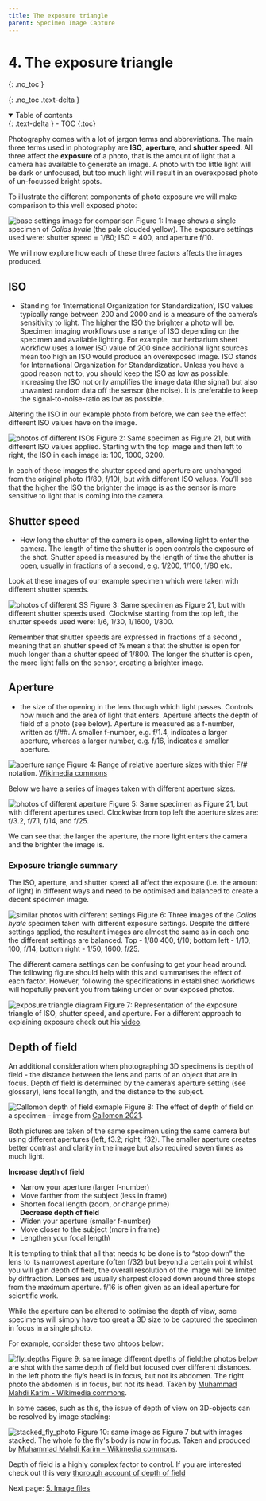 ```yaml
---
title: The exposure triangle
parent: Specimen Image Capture
---
```


# 4. The exposure triangle
{: .no_toc }

  {: .no_toc .text-delta }
<details open markdown="block">
  <summary>
    Table of contents
  </summary>
  {: .text-delta }
- TOC
{:toc}
</details>

Photography comes with a lot of jargon terms and abbreviations.  The main three terms used in photography are **ISO**, **aperture**, and **shutter speed**. All three affect the **exposure** of a photo, that is the amount of light that a camera has available to generate an image. A photo with too little light will be dark or unfocused, but too much light will result in an overexposed photo of un-focussed bright spots.

To illustrate the different components of photo exposure we will make comparison to this well exposed photo:

![base settings image for comparison](/images/Photography/base_settings_F_10_ISO400.JPG?raw=true)
Figure 1: Image shows a single specimen of *Colias hyale* (the pale clouded yellow). The exposure settings used were: shutter speed = 1/80; ISO = 400, and aperture f/10.

We will now explore how each of these three factors affects the images produced.

## ISO
- Standing for ‘International Organization for Standardization’, ISO values typically range between 200 and 2000 and is a measure of the camera’s sensitivity to light. The higher the ISO the brighter a photo will be. Specimen imaging workflows use a range of ISO depending on the specimen and available lighting. For example, our herbarium sheet workflow uses a lower ISO value of 200 since additional light sources mean too high an ISO would produce an overexposed image. ISO stands for International Organization for Standardization.
Unless you have a good reason not to, you should keep the ISO as low as possible. Increasing the ISO not only amplifies the image data (the signal) but also unwanted random data off the sensor (the noise). It is preferable to keep the signal-to-noise-ratio as low as possible.

Altering the ISO in our example photo from before, we can see the effect different ISO values have on the image.

![photos of different ISOs](/images/Photography/comp_ISO.png?raw=true)
Figure 2: Same specimen as Figure 21, but with different ISO values applied. Starting with the top image and then left to right, the ISO in each image is: 100, 1000, 3200.

In each of these images the shutter speed and aperture are unchanged from the original photo (1/80, f/10), but with different ISO values. You’ll see that the higher the ISO the brighter the image is as the sensor is more sensitive to light that is coming into the camera.

## Shutter speed
- How long the shutter of the camera is open, allowing light to enter the camera. The length of time the shutter is open controls the exposure of the shot.
Shutter speed is measured by the length of time the shutter is open, usually in fractions of a second, e.g. 1/200, 1/100, 1/80 etc.

Look at these images of our example specimen which were taken with different shutter speeds.

![photos of different SS](/images/Photography/comp_SS.png?raw=true)
Figure 3: Same specimen as Figure 21, but with different shutter speeds used. Clockwise starting from the top left, the shutter speeds used were: 1/6, 1/30, 1/1600, 1/800.

Remember that shutter speeds are expressed in fractions of a second , meaning that an shutter speed of ⅙ mean s that the shutter is open for much longer than a shutter speed of 1/800. The longer the shutter is open, the more light falls on the sensor, creating a brighter image.

## Aperture
- the size of the opening in the lens through which light passes. Controls how much and the area of light that enters. Aperture affects the depth of field of a photo (see below). Aperture is measured as a f-number, written as f/##. A smaller f-number, e.g. f/1.4, indicates a larger aperture, whereas a larger number, e.g. f/16, indicates a smaller aperture.

![aperture range](/images/Photography/arperture_size.jpg?raw=true)
Figure 4: Range of relative aperture sizes with thier F/# notation. [Wikimedia commons](https://commons.wikimedia.org/wiki/File:Aperture_diagram.svg)

Below we have a series of images taken with different aperture sizes.

![photos of different aperture](/images/Photography/comp_arpeture.png?raw=true)
Figure 5:  Same specimen as Figure 21, but with different apertures used. Clockwise from top left the aperture sizes are: f/3.2, f/7.1, f/14, and f/25.

We can see that the larger the aperture, the more light enters the camera and the brighter the image is.

### Exposure triangle summary
The ISO, aperture, and shutter speed all affect the exposure (i.e. the amount of light) in different ways and need to be optimised and balanced to create a decent specimen image.

![similar photos with different settings](/images/Photography/comp_diff_settings_same_result.png?raw=true)
Figure 6: Three images of the *Colias hyale* specimen taken with different exposure settings. Despite the differe settings applied, the resultant images are almost the same as in each one the different settings are balanced. Top - 1/80 400, f/10; bottom left - 1/10, 100, f/14; bottom right - 1/50, 1600, f/25.

The different camera settings can be confusing to get your head around. The following figure should help with this and summarises the effect of each factor. However, following the specifications in established workflows will hopefully prevent you from taking under or over exposed photos.

![exposure triangle diagram](/images/Photography/exposure_triangle.png?raw=true)
Figure 7: Representation of the exposure triangle of ISO, shutter speed, and aperture. For a different approach to explaining exposure check out his [video](https://www.youtube.com/watch?v=YAt4315-uH4).

## Depth of field
An additional consideration when photographing 3D specimens is depth of field - the distance between the lens and parts of an object that are in focus. Depth of field is determined by the camera’s aperture setting (see glossary), lens focal length, and the distance to the subject.

![Callomon depth of field exmaple](/images/Photography/depth_of_field_example.PNG?raw=true)
Figure 8: The effect of depth of field on a specimen - image from [Callomon 2021](https://www.researchgate.net/publication/350530306_A_basic_guide_to_specimen_photography_in_museum_collections).

Both pictures are taken of the same specimen using the same camera but using different apertures (left, f3.2; right, f32). The smaller aperture creates better contrast and clarity in the image but also required seven times as much light.

**Increase depth of field**
* Narrow your aperture (larger f-number)
* Move farther from the subject (less in frame)
* Shorten focal length (zoom, or change prime)\
**Decrease depth of field**
* Widen your aperture (smaller f-number)
* Move closer to the subject (more in frame)
* Lengthen your focal length\

It is tempting to think that all that needs to be done is to “stop down” the lens to its narrowest aperture (often f/32) but beyond a certain point whilst you will gain depth of field, the overall resolution of the image will be limited by diffraction. Lenses are usually sharpest closed down around three stops from the maximum aperture. f/16 is often given as an ideal aperture for scientific work.

While the aperture can be altered to optimise the depth of view, some specimens will simply have too great a 3D size to be captured the specimen in focus in a single photo.

For example, consider these two phtoos below:

![fly_depths](/images/Photography/fly_limited_depth_of_field.png?raw=true)
Figure 9: same image different dpeths of fieldthe photos below are shot with the same depth of field but focused over different distances. In the left photo the fly’s head is in focus, but not its abdomen. The right photo the abdomen is in focus, but not its head. Taken by [Muhammad Mahdi Karim - Wikimedia commons](https://commons.wikimedia.org/wiki/User:Muhammad_Mahdi_Karim).

In some cases, such as this, the issue of depth of view on 3D-objects can be resolved by image stacking:

![stacked_fly_photo](/images/Photography/stacked_fly.png?raw=true)
Figure 10: same image as Figure 7 but with images stacked. The whole fo the fly's body is now in focus. Taken and produced by [Muhammad Mahdi Karim - Wikimedia commons](https://commons.wikimedia.org/wiki/User:Muhammad_Mahdi_Karim).

Depth of field is a highly complex factor to control. If you are interested check out this very [thorough account of depth of field](https://www.largeformatphotography.info/articles/DoFinDepth.pdf)

Next page: [5. Image files]()
